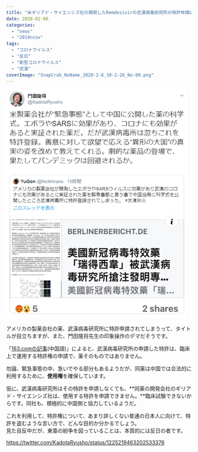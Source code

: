 ```yaml
---
title: "米ギリアド・サイエンシズ社の開発したRemdesivirの武漢病毒研究所の特許申請について"
date: 2020-02-06
categories: 
  - "news"
  - "2019ncov"
tags: 
  - "コロナウイルス"
  - "反日"
  - "新型コロナウイルス"
  - "武漢"
coverImage: "SnapCrab_NoName_2020-2-6_10-2-26_No-00.png"
---
```


![](images/SnapCrab_NoName_2020-2-6_10-2-26_No-00.png)

アメリカの製薬会社の薬、武漢病毒研究所に特許申請されてしまうって、タイトルが目立ちますが、また、門田隆将先生の印象操作のデマだそうです。

「[163.comの記事](https://tech.163.com/20/0205/12/F4KF888800097U81.html)(中国語)」によると、武漢病毒研究所の申請した特許は、臨床上で運用する特許権の申請で、薬そのものではありません。

勿論、緊急事態の中、急いでやる部分もあるようだが、同薬は中国では合法的に利用するために、**使用権**を確保しています。

仮に、武漢病毒研究所はその特許を申請しなくても、**同薬の開発会社のギリアド・サイエンシズ社は、使用する特許を申請できません。**臨床試験できないからです。同社も、積極的に中国側と協力しているようだ。

これを利用して、特許権について、あまり詳しくない普通の日本人に向けて、特許を盗むような言い方で、どんな目的か分かるでしょう。  
見た目反中だが、東亜の紛争を図っていることは、本質的には反日の者です。

https://twitter.com/KadotaRyusho/status/1225219463202533376
